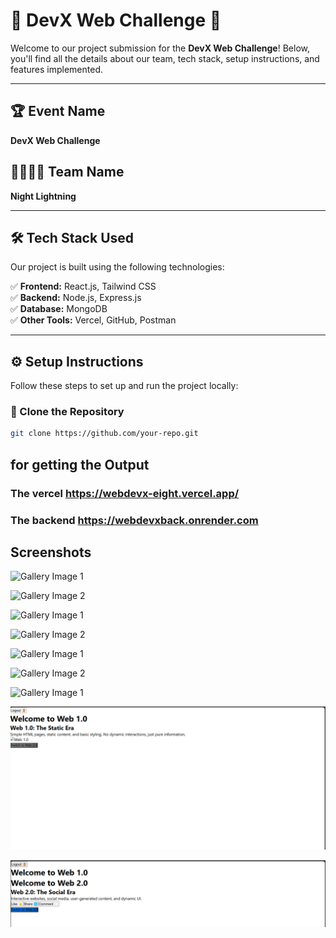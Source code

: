 # 🎉 DevX Web Challenge 🚀  

Welcome to our project submission for the **DevX Web Challenge**! Below, you'll find all the details about our team, tech stack, setup instructions, and features implemented.  

---

## 🏆 Event Name  
**DevX Web Challenge**  

## 👨‍💻👩‍💻 Team Name  
**Night Lightning**  

---

## 🛠️ Tech Stack Used  
Our project is built using the following technologies:  

✅ **Frontend:** React.js, Tailwind CSS  
✅ **Backend:** Node.js, Express.js  
✅ **Database:** MongoDB  
✅ **Other Tools:** Vercel, GitHub, Postman  

---

## ⚙️ Setup Instructions  

Follow these steps to set up and run the project locally:  

### 🔹 Clone the Repository  
```bash
git clone https://github.com/your-repo.git
```
## for getting the Output

### The vercel https://webdevx-eight.vercel.app/

### The backend https://webdevxback.onrender.com

## Screenshots

![Gallery Image 1](Gallery/first.png)


![Gallery Image 2](Gallery/second.png)


![Gallery Image 1](Gallery/third.png)


![Gallery Image 2](Gallery/fourth.png)


![Gallery Image 1](Gallery/fifth.png)


![Gallery Image 2](Gallery/six.png)


![Gallery Image 1](Gallery/seven.png)


![Gallery Image 2](Gallery/eight.png)


![Gallery Image 1](Gallery/nine.png)



